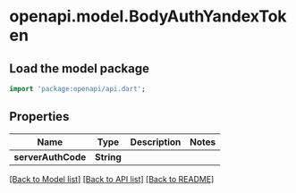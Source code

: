# openapi.model.BodyAuthYandexToken

## Load the model package
```dart
import 'package:openapi/api.dart';
```

## Properties
Name | Type | Description | Notes
------------ | ------------- | ------------- | -------------
**serverAuthCode** | **String** |  | 

[[Back to Model list]](../README.md#documentation-for-models) [[Back to API list]](../README.md#documentation-for-api-endpoints) [[Back to README]](../README.md)



